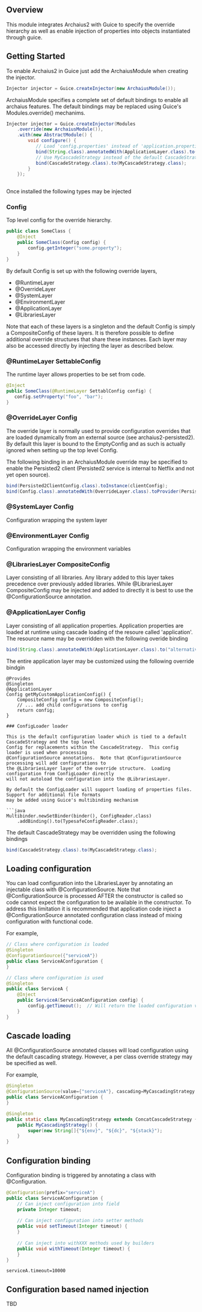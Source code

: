 ## Overview

This module integrates Archaius2 with Guice to specify the override hierarchy as well as enable injection of properties into objects instantiated through guice. 

## Getting Started

To enable Archaius2 in Guice just add the ArchaiusModule when creating the injector.

```java
Injector injector = Guice.createInjector(new ArchaiusModule());
```

ArchaiusModule specifies a complete set of default bindings to enable all archaius features.  The default bindings  may be replaced using Guice's Modules.override() mechanims.

```java
Injector injector = Guice.createInjector(Modules
    .override(new ArchaiusModule()),
    .with(new AbstractModule() {
        void configure() {
           // Load 'config.properties' instead of 'application.properties'
           bind(String.class).annotatedWith(ApplicationLayer.class).to("config");
           // Use MyCascadeStrategy instead of the default CascadeStrategy.
           bind(CascadeStrategy.class).to(MyCascadeStrategy.class);
        }
    });
    
```

Once installed the following types may be injected

### Config

Top level config for the override hierarchy.  

```java
public class SomeClass {
    @Inject
    public SomeClass(Config config) {
        config.getInteger("some.property");
    }
}
```

By default Config is set up with the following override layers,
* @RuntimeLayer
* @OverrideLayer
* @SystemLayer
* @EnvironmentLayer
* @ApplicationLayer
* @LibrariesLayer

Note that each of these layers is a singleton and the default Config is simply a CompositeConfig
of these layers.  It is therefore possible to define additional override structures that share
these instances.  Each layer may also be accessed directly by injecting the layer as described below.  

### @RuntimeLayer SettableConfig

The runtime layer allows properties to be set from code.

```java
@Inject
public SomeClass(@RuntimeLayer SettablConfig config) {
   config.setProperty("foo", "bar");
}
```

### @OverrideLayer Config

The override layer is normally used to provide configuration overrides that are loaded dynamically
from an external source (see archaius2-persisted2).  By default this layer is bound to the EmptyConfig and as such is actually ignored when setting up the top level Config.  

The following binding in an ArchaiusModule override may be specified to enable the Persisted2 client (Persisted2 service is internal to Netflix and not yet open source).
```java 
bind(Persisted2ClientConfig.class).toInstance(clientConfig);
bind(Config.class).annotatedWith(OverrideLayer.class).toProvider(Persisted2ConfigProvider.class).in(Scopes.SINGLETON);
```

### @SystemLayer Config

Configuration wrapping the system layer

### @EnvironmentLayer Config

Configuration wrapping the environment variables

### @LibrariesLayer CompositeConfig

Layer consisting of all libraries.  Any library added to this layer takes precedence over previously 
added libraries.  While @LibrariesLayer CompositeConfig may be injected and added to directly it is best to use the @ConfigurationSource annotation.

### @ApplicationLayer Config

Layer consisting of all application properties.  Application properties are loaded at runtime using cascade loading of the resoure called 'application'.  The resource name may be overridden with the following overide binding

```java
bind(String.class).annotatedWith(ApplicationLayer.class).to("alternative-name-to-application");
```

The entire application layer may be customized using the following override bindgin
```
@Provides
@Singleton
@ApplicationLayer
Config getMyCustomApplicationConfig() {
    CompositeConfig config = new CompositeConfig();
    // ... add child configurations to config
    return config;
}

### ConfigLoader loader

This is the default configuration loader which is tied to a default CascadeStrategy and the top level
Config for replacements within the CascadeStrategy.  This config loader is used when processing 
@ConfigurationSource annotations.  Note that @ConfigurationSource processing will add configurations to
the @LibrariesLayer layer of the override structure.  Loading configuration from ConfigLoader directly
will not autoload the configuration into the @LibrariesLayer.

By default the ConfigLoader will support loading of properties files.  Support for additional file formats
may be added using Guice's multibinding mechanism

```java
Multibinder.newSetBinder(binder(), ConfigReader.class)
    .addBinding().to(TypesafeConfigReader.class);
```

The default CascadeStrategy may be overridden using the following bindings

```java
bind(CascadeStrategy.class).to(MyCascadeStrategy.class);
```

## Loading configuration

You can load configuration into the LibrariesLayer by annotating an injectable class with @ConfigurationSource.
Note that @ConfigurationSource is processed AFTER the constructor is called so code cannot expect the 
configuration to be available in the constructor.  To address this limitation it is recommended that application
code inject a @ConfigurationSource annotated configuration class instead of mixing configuration with functional
code.

For example,

```java
// Class where configuration is loaded
@Singleton
@ConfigurationSource({"serviceA"})
public class ServiceAConfiguration {
}

// Class where configuration is used
@Singleton
public class ServiceA {
    @Inject
    public ServiceA(ServiceAConfiguration config) {
        config.getTimeout();  // Will return the loaded configuration value
    }
}

```

## Cascade loading

All @ConfigurationSource annotated classes will load configuration using the default cascading strategy.
However, a per class override strategy may be specified as well.

For example,
```java
@Singleton
@ConfigurationSource(value={"serviceA"}, cascading=MyCascadingStrategy.class)
public class ServiceAConfiguration {
}

@Singleton
public static class MyCascadingStrategy extends ConcatCascadeStrategy {
    public MyCascadingStrategy() {
        super(new String[]{"${env}", "${dc}", "${stack}");
    }
}
```

## Configuration binding

Configuration binding is triggered by annotating a class with @Configuration.

```java
@Configuration(prefix="serviceA")
public class ServiceAConfiguration {
    // Can inject configuration into field
    private Integer timeout;
    
    // Can inject configuration into setter methods
    public void setTimeout(Integer timeout) {
    }
    
    // Can inject into withXXX methods used by builders
    public void withTimeout(Integer timeout) {
    }
}
```

```properties
serviceA.timeout=10000
```

## Configuration based named injection

TBD
